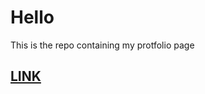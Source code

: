 # Hello

This is the repo containing my protfolio page

## [LINK](https://www.ayushmanbilasthakur.tk/)

